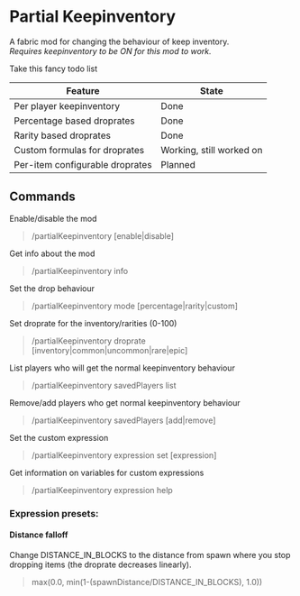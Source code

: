 # Partial Keepinventory
A fabric mod for changing the behaviour of keep inventory. \
*Requires keepinventory to be ON for this mod to work.*

Take this fancy todo list

| Feature                         | State                    |
|---------------------------------|--------------------------|
| Per player keepinventory        | Done                     |
| Percentage based droprates      | Done                     |
| Rarity based droprates          | Done                     |
| Custom formulas for droprates   | Working, still worked on |
| Per-item configurable droprates | Planned                  |
 

## Commands

Enable/disable the mod
> /partialKeepinventory [enable|disable]

Get info about the mod
> /partialKeepinventory info

Set the drop behaviour
> /partialKeepinventory mode [percentage|rarity|custom]


Set droprate for the inventory/rarities (0-100)
> /partialKeepinventory droprate [inventory|common|uncommon|rare|epic] <percentage>

List players who will get the normal keepinventory behaviour
> /partialKeepinventory savedPlayers list

Remove/add players who get normal keepinventory behaviour
> /partialKeepinventory savedPlayers [add|remove] <name>

Set the custom expression
> /partialKeepinventory expression set [expression]

Get information on variables for custom expressions
> /partialKeepinventory expression help

### Expression presets:

#### Distance falloff
Change DISTANCE_IN_BLOCKS to the distance from spawn where you stop dropping items (the droprate decreases linearly).
> max(0.0, min(1-(spawnDistance/DISTANCE_IN_BLOCKS), 1.0))